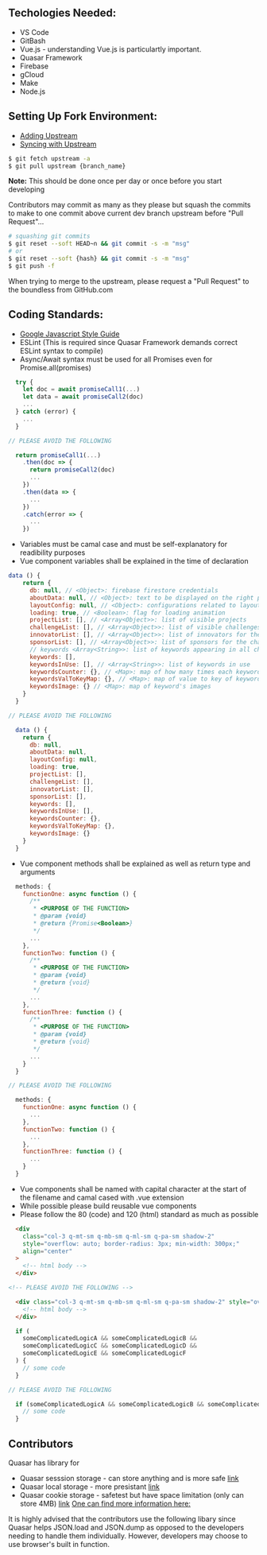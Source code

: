 ## Techologies Needed:
* VS Code
* GitBash
* Vue.js - understanding Vue.js is particulartly important. 
* Quasar Framework
* Firebase
* gCloud
* Make
* Node.js

## Setting Up Fork Environment:
* [Adding Upstream](https://help.github.com/en/github/collaborating-with-issues-and-pull-requests/configuring-a-remote-for-a-fork)
* [Syncing with Upstream](https://help.github.com/en/github/collaborating-with-issues-and-pull-requests/syncing-a-fork)

```bash
$ git fetch upstream -a
$ git pull upstream {branch_name}
```
**Note:** This should be done once per day or once before you start developing

Contributors may commit as many as they please but squash the commits to make to one commit above current dev branch upstream before "Pull Request"...
```bash
# squashing git commits
$ git reset --soft HEAD~n && git commit -s -m "msg"
# or
$ git reset --soft {hash} && git commit -s -m "msg"
$ git push -f
```

When trying to merge to the upstream, please request a "Pull Request" to the boundless from GitHub.com

## Coding Standards:
* [Google Javascript Style Guide](https://google.github.io/styleguide/jsguide.html)
* ESLint (This is required since Quasar Framework demands correct ESLint syntax to compile)
* Async/Await syntax must be used for all Promises even for Promise.all(promises)
```js
  try {
    let doc = await promiseCall1(...)
    let data = await promiseCall2(doc)
    ...
  } catch (error) {
    ...
  }

// PLEASE AVOID THE FOLLOWING

  return promiseCall1(...)
    .then(doc => {
      return promiseCall2(doc)
      ...
    })
    .then(data => {
      ...
    })
    .catch(error => {
      ...
    })
```

* Variables must be camal case and must be self-explanatory for readibility purposes
* Vue component variables shall be explained in the time of declaration
```js
data () {
    return {
      db: null, // <Object>: firebase firestore credentials
      aboutData: null, // <Object>: text to be displayed on the right panel
      layoutConfig: null, // <Object>: configurations related to layout
      loading: true, // <Boolean>: flag for loading animation
      projectList: [], // <Array<Object>>: list of visible projects
      challengeList: [], // <Array<Object>>: list of visible challenges
      innovatorList: [], // <Array<Object>>: list of innovators for the projects
      sponsorList: [], // <Array<Object>>: list of sponsors for the challenges
      // keywords <Array<String>>: list of keywords appearing in all challenges
      keywords: [],
      keywordsInUse: [], // <Array<String>>: list of keywords in use
      keywordsCounter: {}, // <Map>: map of how many times each keywords appear
      keywordsValToKeyMap: {}, // <Map>: map of value to key of keywords
      keywordsImage: {} // <Map>: map of keyword's images
    }
  }

// PLEASE AVOID THE FOLLOWING

  data () {
    return {
      db: null,
      aboutData: null,
      layoutConfig: null,
      loading: true,
      projectList: [],
      challengeList: [],
      innovatorList: [],
      sponsorList: [],
      keywords: [],
      keywordsInUse: [],
      keywordsCounter: {},
      keywordsValToKeyMap: {},
      keywordsImage: {}
    }
  }
```
* Vue component methods shall be explained as well as return type and arguments
```js
  methods: {
    functionOne: async function () {
      /**
       * <PURPOSE OF THE FUNCTION>
       * @param {void}
       * @return {Promise<Boolean>}
       */
      ...
    },
    functionTwo: function () {
      /**
       * <PURPOSE OF THE FUNCTION>
       * @param {void}
       * @return {void}
       */
      ...
    },
    functionThree: function () {
      /**
       * <PURPOSE OF THE FUNCTION>
       * @param {void}
       * @return {void}
       */
      ...
    }
  }

// PLEASE AVOID THE FOLLOWING

  methods: {
    functionOne: async function () {
      ...
    },
    functionTwo: function () {
      ...
    },
    functionThree: function () {
      ...
    }
  }
```
* Vue components shall be named with capital character at the start of the filename and camal cased with .vue extension
* While possible please build reusable vue components
* Please follow the 80 (code) and 120 (html) standard as much as possible
```html
  <div
    class="col-3 q-mt-sm q-mb-sm q-ml-sm q-pa-sm shadow-2"
    style="overflow: auto; border-radius: 3px; min-width: 300px;"
    align="center"
  >
    <!-- html body -->
  </div>

<!-- PLEASE AVOID THE FOLLOWING -->

  <div class="col-3 q-mt-sm q-mb-sm q-ml-sm q-pa-sm shadow-2" style="overflow: auto; border-radius: 3px; min-width: 300px;" align="center">
    <!-- html body -->
  </div>
```

```js
  if (
    someComplicatedLogicA && someComplicatedLogicB &&
    someComplicatedLogicC && someComplicatedLogicD &&
    someComplicatedLogicE && someComplicatedLogicF
  ) {
    // some code
  }

// PLEASE AVOID THE FOLLOWING

  if (someComplicatedLogicA && someComplicatedLogicB && someComplicatedLogicC && someComplicatedLogicD && someComplicatedLogicE && someComplicatedLogicF) {
    // some code
  }
```

## Contributors 
Quasar has library for
  * Quasar sesssion storage - can store anything and is more safe [link](https://quasar.dev/quasar-plugins/web-storage#SessionStorage-API)
  * Quasar local storage  - more presistant [link](https://quasar.dev/quasar-plugins/web-storage#LocalStorage-API)
  * Quasar cookie storage - safetest but have space limitation (only can store 4MB) [link](https://quasar.dev/quasar-plugins/cookies#Cookies-API)
[One can find more information here:](https://quasar.dev/quasar-plugins/cookies#Cookies-API)

It is highly advised that the contributors use the following libary since Quasar helps JSON.load and JSON.dump as opposed to the developers needing to handle them individually. However, developers may choose to use browser's built in function.

